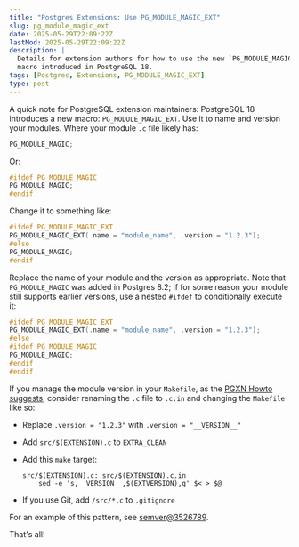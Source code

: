 ```yaml
---
title: "Postgres Extensions: Use PG_MODULE_MAGIC_EXT"
slug: pg_module_magic_ext
date: 2025-05-29T22:09:22Z
lastMod: 2025-05-29T22:09:22Z
description: |
  Details for extension authors for how to use the new `PG_MODULE_MAGIC_EXT`
  macro introduced in PostgreSQL 18.
tags: [Postgres, Extensions, PG_MODULE_MAGIC_EXT]
type: post
---
```


A quick note for PostgreSQL extension maintainers: PostgreSQL 18 introduces a
new macro: `PG_MODULE_MAGIC_EXT`. Use it to name and version your modules.
Where your module `.c` file likely has:

```c
PG_MODULE_MAGIC;
```

Or:

```c
#ifdef PG_MODULE_MAGIC
PG_MODULE_MAGIC;
#endif
```

Change it to something like:

```c
#ifdef PG_MODULE_MAGIC_EXT
PG_MODULE_MAGIC_EXT(.name = "module_name", .version = "1.2.3");
#else
PG_MODULE_MAGIC;
#endif
```

Replace the name of your module and the version as appropriate. Note that
`PG_MODULE_MAGIC` was added in Postgres 8.2; if for some reason your module
still supports earlier versions, use a nested `#ifdef` to conditionally
execute it:

```c
#ifdef PG_MODULE_MAGIC_EXT
PG_MODULE_MAGIC_EXT(.name = "module_name", .version = "1.2.3");
#else
#ifdef PG_MODULE_MAGIC
PG_MODULE_MAGIC;
#endif
#endif
```

If you manage the module version in your `Makefile`, as the [PGXN Howto
suggests], consider renaming the `.c` file to `.c.in` and changing the
`Makefile` like so:

*   Replace `.version = "1.2.3"` with `.version = "__VERSION__"`

*   Add `src/$(EXTENSION).c` to `EXTRA_CLEAN`

*   Add this `make` target:

    ```
    src/$(EXTENSION).c: src/$(EXTENSION).c.in
    	sed -e 's,__VERSION__,$(EXTVERSION),g' $< > $@
    ```

*   If you use Git, add `/src/*.c` to `.gitignore`

For an example of this pattern, see [semver@3526789].

That's all!

  [PGXN Howto suggests]: https://manager.pgxn.org/howto#neworder
  [semver@3526789]: https://github.com/theory/pg-semver/commit/3526789
